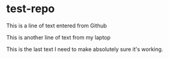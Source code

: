# test-repo


This is a line of text entered from Github

This is another line of text from my laptop

This is the last text I need to make absolutely sure it's working.
